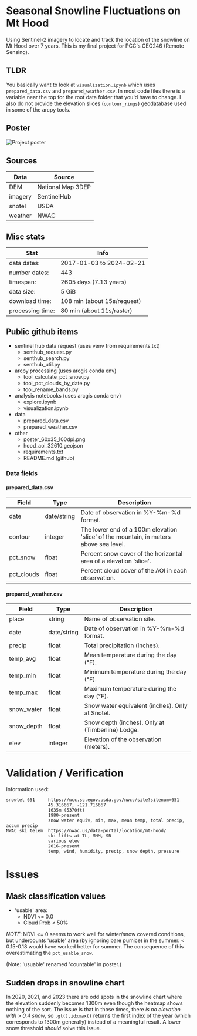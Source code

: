 # Seasonal Snowline Fluctuations on Mt Hood
Using Sentinel-2 imagery to locate and track the location of the snowline on Mt Hood over 7 years. This is my final project for PCC's GEO246 (Remote Sensing).

## TLDR

You basically want to look at `visualization.ipynb` which uses `prepared_data.csv` and `prepared_weather.csv`. In most code files there is a variable near the top for the root data folder that you'd have to change. I also do not provide the elevation slices (`contour_rings`) geodatabase used in some of the arcpy tools.

## Poster

![Project poster](poster_60x36_100dpi.png)

## Sources

|Data        |Source
|---|---|
|DEM         |National Map 3DEP
|imagery     |SentinelHub
|snotel      |USDA
|weather     |NWAC

## Misc stats

|Stat                |Info
|---|---
|data dates:         |2017-01-03 to 2024-02-21
|number dates:       |443
|timespan:           |2605 days (7.13 years)
|data size:          |5 GiB
|download time:      |108 min (about 15s/request)
|processing time:    |80 min (about 11s/raster)

## Public github items
- sentinel hub data request (uses venv from requirements.txt)
    - senthub_request.py
    - senthub_search.py
    - senthub_util.py
- arcpy processing (uses arcgis conda env)
    - tool_calculate_pct_snow.py
    - tool_pct_clouds_by_date.py
    - tool_rename_bands.py
- analysis notebooks (uses arcgis conda env)
    - explore.ipynb
    - visualization.ipynb
- data
    - prepared_data.csv
    - prepared_weather.csv
- other
    - poster_60x35_100dpi.png
    - hood_aoi_32610.geojson
    - requirements.txt
    - README.md (github)

### Data fields

#### prepared_data.csv
|Field|Type|Description
|---|---|---
|date|date/string|Date of observation in %Y-%m-%d format.
|contour|integer|The lower end of a 100m elevation 'slice' of the mountain, in meters above sea level.
|pct_snow|float|Percent snow cover of the horizontal area of a elevation 'slice'.
|pct_clouds|float|Percent cloud cover of the AOI in each observation.

#### prepared_weather.csv
|Field|Type|Description
|---|---|---
|place|string|Name of observation site.
|date|date/string|Date of observation in %Y-%m-%d format.
|precip|float|Total precipitation (inches).
|temp_avg|float|Mean temperature during the day (°F).
|temp_min|float|Minimum temperature during the day (°F).
|temp_max|float|Maximum temperature during the day (°F).
|snow_water|float|Snow water equivalent (inches). Only at Snotel.
|snow_depth|float|Snow depth (inches). Only at (Timberline) Lodge.
|elev|integer|Elevation of the observation (meters).

# Validation / Verification

Information used:
```
snowtel 651     https://wcc.sc.egov.usda.gov/nwcc/site?sitenum=651
                45.316667, -121.716667
                1635m (5370ft)
                1980-present
                snow water equiv, min, max, mean temp, total precip, accum precip
NWAC ski telem  https://nwac.us/data-portal/location/mt-hood/
                ski lifts at TL, MHM, SB
                various elev
                2016-present
                temp, wind, humidity, precip, snow depth, pressure
```

# Issues
## Mask classification values

- 'usable' area:
    - NDVI        <= 0.0
    - Cloud Prob  <  50%

_NOTE_: NDVI <= 0 seems to work well for winter/snow covered conditions, but undercounts 'usable' area (by ignoring bare pumice) in the summer. < 0.15-0.18 would have worked better for summer. The consequence of this overestimating the `pct_usable_snow`.

(Note: 'usuable' renamed 'countable' in poster.)

## Sudden drops in snowline chart

In 2020, 2021, and 2023 there are odd spots in the snowline chart where the elevation suddenly becomes 1300m even though the heatmap shows nothing of the sort. The issue is that in those times, there _is no elevation with > 0.4 snow_, so `.gt().idxmax()` returns the first index of the year (which corresponds to 1300m generally) instead of a meaningful result. A lower snow threshold _should_ solve this issue.